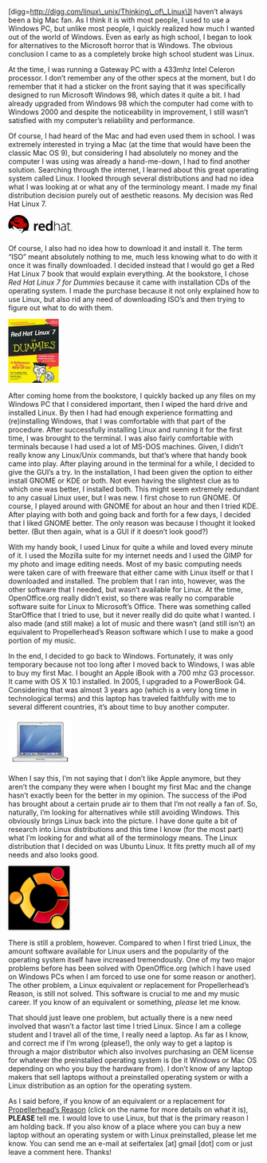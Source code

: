 \[digg=http://digg.com/linux\_unix/Thinking\_of\_Linux\]I haven’t always been a big Mac fan. As I think it is with most people, I used to use a Windows PC, but unlike most people, I quickly realized how much I wanted out of the world of Windows. Even as early as high school, I began to look for alternatives to the Microsoft horror that is Windows. The obvious conclusion I came to as a completely broke high school student was Linux.

At the time, I was running a Gateway PC with a 433mhz Intel Celeron processor. I don’t remember any of the other specs at the moment, but I do remember that it had a sticker on the front saying that it was specifically designed to run Microsoft Windows 98, which dates it quite a bit. I had already upgraded from Windows 98 which the computer had come with to Windows 2000 and despite the noticeability in improvement, I still wasn’t satisfied with my computer’s reliability and performance.

Of course, I had heard of the Mac and had even used them in school. I was extremely interested in trying a Mac (at the time that would have been the classic Mac OS 9), but considering I had absolutely no money and the computer I was using was already a hand-me-down, I had to find another solution. Searching through the internet, I learned about this great operating system called Linux. I looked through several distributions and had no idea what I was looking at or what any of the terminology meant. I made my final distribution decision purely out of aesthetic reasons. My decision was Red Hat Linux 7.

[![Red Hat Logo](redhat-logo.thumbnail.jpg)](https://i0.wp.com/blog.alexseifert.com/wp-content/uploads/2007/11/redhat-logo.jpg?ssl=1 "Red Hat Logo")

Of course, I also had no idea how to download it and install it. The term “ISO” meant absolutely nothing to me, much less knowing what to do with it once it was finally downloaded. I decided instead that I would go get a Red Hat Linux 7 book that would explain everything. At the bookstore, I chose *Red Hat Linux 7 for Dummies* because it came with installation CDs of the operating system. I made the purchase because it not only explained how to use Linux, but also rid any need of downloading ISO’s and then trying to figure out what to do with them.

![Red Hat Linux 7 for Dummies](076450795802lzzzzzzz.thumbnail.jpg)

After coming home from the bookstore, I quickly backed up any files on my Windows PC that I considered important, then I wiped the hard drive and installed Linux. By then I had had enough experience formatting and (re)installing Windows, that I was comfortable with that part of the procedure. After successfully installing Linux and running it for the first time, I was brought to the terminal. I was also fairly comfortable with terminals because I had used a lot of MS-DOS machines. Given, I didn’t really know any Linux/Unix commands, but that’s where that handy book came into play. After playing around in the terminal for a while, I decided to give the GUI’s a try. In the installation, I had been given the option to either install GNOME or KDE or both. Not even having the slightest clue as to which one was better, I installed both. This might seem extremely redundant to any casual Linux user, but I was new. I first chose to run GNOME. Of course, I played around with GNOME for about an hour and then I tried KDE. After playing with both and going back and forth for a few days, I decided that I liked GNOME better. The only reason was because I thought it looked better. (But then again, what is a GUI if it doesn’t look good?)

With my handy book, I used Linux for quite a while and loved every minute of it. I used the Mozilla suite for my internet needs and I used the GIMP for my photo and image editing needs. Most of my basic computing needs were taken care of with freeware that either came with Linux itself or that I downloaded and installed. The problem that I ran into, however, was the other software that I needed, but wasn’t available for Linux. At the time, OpenOffice.org really didn’t exist, so there was really no comparable software suite for Linux to Microsoft’s Office. There was something called StarOffice that I tried to use, but it never really did do quite what I wanted. I also made (and still make) a lot of music and there wasn’t (and still isn’t) an equivalent to Propellerhead’s Reason software which I use to make a good portion of my music.

In the end, I decided to go back to Windows. Fortunately, it was only temporary because not too long after I moved back to Windows, I was able to buy my first Mac. I bought an Apple iBook with a 700 mhz G3 processor. It came with OS X 10.1 installed. In 2005, I upgraded to a PowerBook G4. Considering that was almost 3 years ago (which is a very long time in technological terms) and this laptop has traveled faithfully with me to several different countries, it’s about time to buy another computer.

[![Apple PowerBook 12](apple_powerbook_12.thumbnail.jpg)](https://i0.wp.com/blog.alexseifert.com/wp-content/uploads/2007/11/apple_powerbook_12-1.jpg?ssl=1 "Apple PowerBook 12")

When I say this, I’m not saying that I don’t like Apple anymore, but they aren’t the company they were when I bought my first Mac and the change hasn’t exactly been for the better in my opinion. The success of the iPod has brought about a certain prude air to them that I’m not really a fan of. So, naturally, I’m looking for alternatives while still avoiding Windows. This obviously brings Linux back into the picture. I have done quite a bit of research into Linux distributions and this time I know (for the most part) what I’m looking for and what all of the terminology means. The Linux distribution that I decided on was Ubuntu Linux. It fits pretty much all of my needs and also looks good.

[![Ubuntu Logo](ubuntu-logo.thumbnail.png)](https://i0.wp.com/blog.alexseifert.com/wp-content/uploads/2007/11/ubuntu-logo.png?ssl=1 "Ubuntu Logo")

There is still a problem, however. Compared to when I first tried Linux, the amount software available for Linux users and the popularity of the operating system itself have increased tremendously. One of my two major problems before has been solved with OpenOffice.org (which I have used on Windows PCs when I am forced to use one for some reason or another). The other problem, a Linux equivalent or replacement for Propellerhead’s Reason, is still not solved. This software is crucial to me and my music career. If you know of an equivalent or something, *please* let me know.

That should just leave one problem, but actually there is a new need involved that wasn’t a factor last time I tried Linux. Since I am a college student and I travel all of the time, I really need a laptop. As far as I know, and correct me if I’m wrong (please!), the only way to get a laptop is through a major distributor which also involves purchasing an OEM license for whatever the preinstalled operating system is (be it Windows or Mac OS depending on who you buy the hardware from). I don’t know of any laptop makers that sell laptops without a preinstalled operating system or with a Linux distribution as an option for the operating system.

As I said before, if you know of an equivalent or a replacement for [Propellerhead’s Reason](http://www.propellerheads.se/products/reason/) (click on the name for more details on what it is), **PLEASE** tell me. I would love to use Linux, but that is the primary reason I am holding back. If you also know of a place where you can buy a new laptop without an operating system or with Linux preinstalled, please let me know. You can send me an e-mail at seifertalex \[at\] gmail \[dot\] com or just leave a comment here. Thanks!